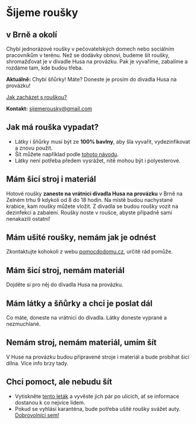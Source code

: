 # Šijeme roušky

## v Brně a okolí

Chybí jednorázové roušky v pečovatelských domech nebo sociálním pracovníkům v terénu. Než se dodávky obnoví, budeme šít roušky, shromažďovat je v divadle Husa na provázku. Pak je vyvaříme, zabalíme a rozdáme tam, kde budou třeba.

**Aktuálně:** Chybí šňůrky! Máte? Doneste je prosím do divadla Husa na provázku!

[Jak zacházet s rouškou?](https://scontent-prg1-1.xx.fbcdn.net/v/t1.15752-9/89870226_237727443933011_1964651537363894272_n.jpg?_nc_cat=105&_nc_sid=b96e70&_nc_ohc=dVfo8V14Zp4AX8Dj61Y&_nc_ht=scontent-prg1-1.xx&oh=dbc6920533f1e772bf43a4f1ca86ea3f&oe=5E93B966)

**Kontakt:** [sijemerousky@gmail.com](mailto:sijemerousky@gmail.com)

## Jak má rouška vypadat?
- Látky i šňůrky musí být ze **100% bavlny**, aby šla vyvařit, vydezinfikovat a znovu použít.
- Šít můžete například podle [tohoto návodu](https://www.caramilla.cz/site-rousky-ustenky/?fbclid=IwAR3Q53zkvkbt0IC3SnIM9dPYFqWwH2wzQT1QxwLgyl9zE6D7L_C_8wH3uEs).
- Látky není potřeba předem vysrážet, nitě mohou být i polyesterové.

## Mám šicí stroj i materiál
Hotové roušky **zaneste na vrátnici divadla Husa na provázku** v Brně na Zelném trhu 9 kdykoli od 8 do 18 hodin. Na místě budou nachystané krabice, kam roušky můžete vložit. Z divadla se budou roušky vozit na dezinfekci a zabalení. Roušky noste v roušce, abyste případně sami nenakazili ostatní!

## Mám ušité roušky, nemám jak je odnést
Zkontaktujte kohokoli z webu [pomocdodomu.cz](https://www.pomocdodomu.cz/), určitě rád pomůže.

## Mám šicí stroj, nemám materiál
Dojděte si pro něj do divadla Husa na provázku.

## Mám látky a šňůrky a chci je poslat dál
Co máte, doneste na vrátnici do divadla. Látky doneste vyprané a nezmuchlané.

## Nemám stroj, nemám materiál, umím šít
V Huse na provázku budou připravené stroje i materiál a bude probíhat šicí dílna. Více info brzy tady.

## Chci pomoct, ale nebudu šít
- Vytiskněte [tento leták](https://scontent-prg1-1.xx.fbcdn.net/v/t1.15752-9/90369550_209835203419075_7368684134853509120_n.jpg?_nc_cat=100&_nc_sid=b96e70&_nc_ohc=1E1UI7kKN1wAX8WkdLc&_nc_ht=scontent-prg1-1.xx&oh=95fcaad9d5fd92fe20be5cf0a80b7b67&oe=5E93241D) a vyvěste jich pár po ulicích, ať se informace dostanou k co nejvíce lidem.
- Pokud se vyhlásí karanténa, bude potřeba ušité roušky svážet auty. [Dobrovolnící sem!](https://forms.gle/gsR5SUx9Ep1wG3bt7)

